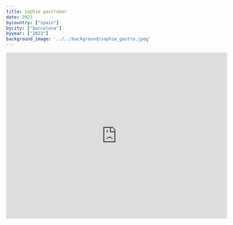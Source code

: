 ```yaml
---
title: sophie gastrobar
date: 2023
bycountry: ["spain"]
bycity: ["barcelona"]
byyear: ["2023"]
background_image: '../../background/sophie_gastro.jpeg'
---
```


<iframe src="https://www.google.com/maps/embed?pb=!1m18!1m12!1m3!1d2993.2873505134044!2d2.1772801765889755!3d41.389565595859196!2m3!1f0!2f0!3f0!3m2!1i1024!2i768!4f13.1!3m3!1m2!1s0x12a4a39a1c61cfbd%3A0x52bb7cd4bb1f3f57!2sSophie%20gastrobar!5e0!3m2!1sen!2sus!4v1702313321799!5m2!1sen!2sus" width="600" height="450" style="border:0;" allowfullscreen="" loading="lazy" referrerpolicy="no-referrer-when-downgrade"></iframe>